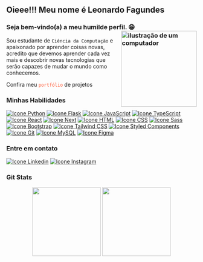 ## Oieee!!! Meu nome é Leonardo Fagundes
### Seja bem-vindo(a) a meu humilde perfil. 😁<img src="https://raw.githubusercontent.com/MicaelliMedeiros/micaellimedeiros/master/image/computer-illustration.png" alt="ilustração de um computador" min-width="200px" max-width="200px" width="200px" align="right">

Sou estudante de `Ciência da Computação` e apaixonado por aprender coisas novas, acredito que devemos aprender cada vez mais e descobrir novas tecnologias que serão capazes de mudar o mundo como conhecemos.

Confira meu <a href="https://leofagundes.vercel.app/" target="_blank" style="text-decoration: none; color: #ff5733;">`portfólio`</a> de projetos

### Minhas Habilidades
<!--<img alt="Icone Html" src="https://skillicons.dev/icons?i=py,flask,django,js,ts,react,nextjs,html,css,sass,bootstrap,tailwind,git,mysql"/>-->
<div style="display: inline-block">
  <a href="https://docs.python.org/3/" target="_blank"><img alt="Icone Python" src="https://skillicons.dev/icons?i=py"/></a>
  <a href="https://flask.palletsprojects.com/" target="_blank"><img alt="Icone Flask" src="https://skillicons.dev/icons?i=flask"/></a>
  <a href="https://developer.mozilla.org/en-US/docs/Web/JavaScript" target="_blank"><img alt="Icone JavaScript" src="https://skillicons.dev/icons?i=js"/></a>
  <a href="https://www.typescriptlang.org/" target="_blank"><img alt="Icone TypeScript" src="https://skillicons.dev/icons?i=ts"/></a>
  <a href="https://reactjs.org/" target="_blank"><img alt="Icone React" src="https://skillicons.dev/icons?i=react"/></a>
  <a href="https://reactjs.org/" target="_blank"><img alt="Icone Next" src="https://skillicons.dev/icons?i=nextjs"/></a>
  <a href="https://developer.mozilla.org/en-US/docs/Web/HTML" target="_blank"><img alt="Icone HTML" src="https://skillicons.dev/icons?i=html"/></a>
  <a href="https://developer.mozilla.org/en-US/docs/Web/CSS" target="_blank"><img alt="Icone CSS" src="https://skillicons.dev/icons?i=css"/></a>
  <a href="https://sass-lang.com/" target="_blank"><img alt="Icone Sass" src="https://skillicons.dev/icons?i=sass"/></a>
  <a href="https://getbootstrap.com/" target="_blank"><img alt="Icone Bootstrap" src="https://skillicons.dev/icons?i=bootstrap"/></a>
  <a href="https://tailwindcss.com/" target="_blank"><img alt="Icone Tailwind CSS" src="https://skillicons.dev/icons?i=tailwind"/></a>
  <a href="https://styled-components.com/" target="_blank"><img alt="Icone Styled Components" src="https://skillicons.dev/icons?i=styledcomponents"/></a>
  <a href="https://git-scm.com/doc" target="_blank"><img alt="Icone Git" src="https://skillicons.dev/icons?i=git"/></a>
  <a href="https://dev.mysql.com/doc/" target="_blank"><img alt="Icone MySQL" src="https://skillicons.dev/icons?i=mysql"/></a>
  <a href="https://help.figma.com/hc/en-us" target="_blank"><img alt="Icone Figma" src="https://skillicons.dev/icons?i=figma"/></a>
</div>

### Entre em contato
<a href="https://www.linkedin.com/in/leonardo-fagundes-5a348a248/" target="_blank"><img alt="Icone Linkedin" src="https://skillicons.dev/icons?i=linkedin"/></a>
<a href="https://www.instagram.com/leo.fagundes.50/" target="_blank"><img alt="Icone Instagram" src="https://skillicons.dev/icons?i=instagram"/></a>

### Git Stats
<div align="center" class="custom-border">
  <img height="181em" src="https://github-readme-stats.vercel.app/api?username=leoFagundes&show_icons=true&theme=tokyonight&include_all_commits=true&count_private=true"/>
  <img height="181em" src="https://github-readme-stats.vercel.app/api/top-langs/?username=leoFagundes&layout=compact&langs_count=7&theme=tokyonight&count_private=true"/>
</div> 

